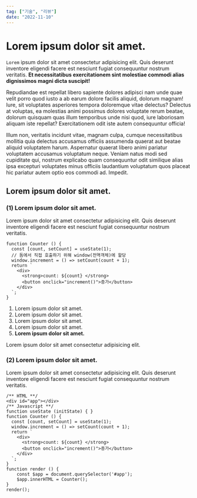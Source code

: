 ```yaml
---
tag: ["기술", "리뷰"]
date: "2022-11-10"
---
```


# Lorem ipsum dolor sit amet.

`Lorem` ipsum dolor sit amet consectetur adipisicing elit. Quis deserunt inventore eligendi facere est nesciunt fugiat consequuntur nostrum veritatis. **Et necessitatibus exercitationem sint molestiae commodi alias dignissimos magni dicta suscipit!**

Repudiandae est repellat libero sapiente dolores adipisci nam unde quae velit porro quod iusto a ab earum dolore facilis aliquid, dolorum magnam! Iure, sit voluptates asperiores tempora doloremque vitae delectus?
Delectus at voluptas, ea molestias animi possimus dolores voluptate rerum beatae, dolorum quisquam quas illum temporibus unde nisi quod, iure laboriosam aliquam iste repellat? Exercitationem odit iste autem consequuntur officia!

Illum non, veritatis incidunt vitae, magnam culpa, cumque necessitatibus mollitia quia delectus accusamus officiis assumenda quaerat aut beatae aliquid voluptatem harum. Aspernatur quaerat libero animi pariatur voluptatem accusamus voluptatum neque.
Veniam natus modi sed cupiditate qui, nostrum explicabo quam consequuntur odit similique alias ipsa excepturi voluptates minus officiis laudantium voluptatum quos placeat hic pariatur autem optio eos commodi ad. Impedit.

## Lorem ipsum dolor sit amet.

### (1) Lorem ipsum dolor sit amet.

Lorem ipsum dolor sit amet consectetur adipisicing elit. Quis deserunt inventore eligendi facere est nesciunt fugiat consequuntur nostrum veritatis.

```jsx{2}
function Counter () {
  const [count, setCount] = useState(1);
  // 돔에서 직접 호출하기 위해 window(전역객체)에 할당
  window.increment = () => setCount(count + 1);
  return `
    <div>
      <strong>count: ${count} </strong>
      <button onclick="increment()">증가</button>
    </div>
  `;
}
```

1. Lorem ipsum dolor sit amet.
2. Lorem ipsum dolor sit amet.
3. Lorem ipsum dolor sit amet.
4. Lorem ipsum dolor sit amet.
5. **Lorem ipsum dolor sit amet.**

Lorem ipsum dolor sit amet consectetur adipisicing elit.

### (2) Lorem ipsum dolor sit amet.

Lorem ipsum dolor sit amet consectetur adipisicing elit.
Quis deserunt inventore eligendi facere est nesciunt fugiat consequuntur nostrum veritatis.

```jsx{7-18}
/** HTML **/
<div id="app"></div>
/** Javascript **/
function useState (initState) { }
function Counter () {
  const [count, setCount] = useState(1);
  window.increment = () => setCount(count + 1);
  return `
    <div>
      <strong>count: ${count} </strong>
      <button onclick="increment()">증가</button>
    </div>
  `;
}
function render () {
	const $app = document.querySelector('#app');
	$app.innerHTML = Counter();
}
render();
```
